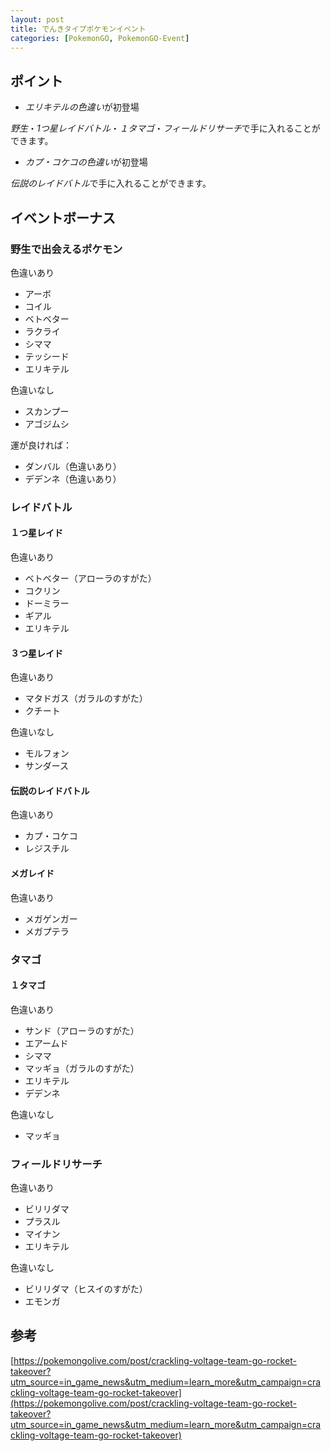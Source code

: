 ```yaml
---
layout: post
title: でんきタイプポケモンイベント
categories: [PokemonGO, PokemonGO-Event]
---
```


## ポイント

- *エリキテルの色違い*が初登場

*野生*・*1つ星レイドバトル*・*１タマゴ*・*フィールドリサーチ*で手に入れることができます。

- *カプ・コケコの色違い*が初登場

*伝説のレイドバトル*で手に入れることができます。

## イベントボーナス

### 野生で出会えるポケモン

色違いあり

- アーボ
- コイル
- ベトベター
- ラクライ
- シママ
- テッシード
- エリキテル

色違いなし

- スカンプー
- アゴジムシ

運が良ければ：

- ダンバル（色違いあり）
- デデンネ（色違いあり）

### レイドバトル

#### １つ星レイド

色違いあり

- ベトベター（アローラのすがた）
- コクリン
- ドーミラー
- ギアル
- エリキテル

#### ３つ星レイド

色違いあり

- マタドガス（ガラルのすがた）
- クチート

色違いなし

- モルフォン
- サンダース

#### 伝説のレイドバトル

色違いあり

- カプ・コケコ
- レジスチル

#### メガレイド

色違いあり

- メガゲンガー
- メガプテラ

### タマゴ

#### １タマゴ

色違いあり

- サンド（アローラのすがた）
- エアームド
- シママ
- マッギョ（ガラルのすがた）
- エリキテル
- デデンネ

色違いなし

- マッギョ

### フィールドリサーチ

色違いあり

- ビリリダマ
- プラスル
- マイナン
- エリキテル

色違いなし

- ビリリダマ（ヒスイのすがた）
- エモンガ

## 参考

[https://pokemongolive.com/post/crackling-voltage-team-go-rocket-takeover?utm_source=in_game_news&utm_medium=learn_more&utm_campaign=crackling-voltage-team-go-rocket-takeover](https://pokemongolive.com/post/crackling-voltage-team-go-rocket-takeover?utm_source=in_game_news&utm_medium=learn_more&utm_campaign=crackling-voltage-team-go-rocket-takeover)